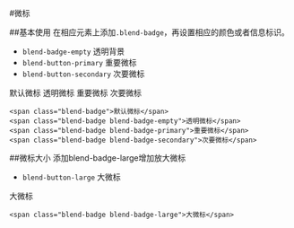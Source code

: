 #微标

##基本使用
在相应元素上添加`.blend-badge`，再设置相应的颜色或者信息标识。

- `blend-badge-empty` 透明背景
- `blend-button-primary` 重要微标
- `blend-button-secondary` 次要微标


<div class="doc-demo">
    <span class="blend-badge">默认微标</span>
    <span class="blend-badge blend-badge-empty">透明微标</span>
    <span class="blend-badge blend-badge-primary">重要微标</span>
    <span class="blend-badge blend-badge-secondary">次要微标</span>
</div>

    <span class="blend-badge">默认微标</span>
    <span class="blend-badge blend-badge-empty">透明微标</span>
    <span class="blend-badge blend-badge-primary">重要微标</span>
    <span class="blend-badge blend-badge-secondary">次要微标</span>



##微标大小
添加blend-badge-large增加放大微标

- `blend-button-large` 大微标


<div class="doc-demo">
    <span class="blend-badge blend-badge-large">大微标</span>
</div>

    <span class="blend-badge blend-badge-large">大微标</span>













